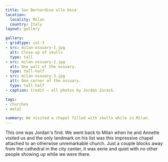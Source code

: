 ```yaml
---
title: San Bernardino alle Ossa
location:
  locality: Milan
  country: Italy
layout: gallery

gallery:
- gridtype: col-3
- src: milan-ossuary-1.jpg
  alt: Close-up of skulls
  type: tall
- src: milan-ossuary-2.jpg
  alt: One wall of the ossuary.
  type: tall-half
- src: milan-ossuary-3.jpg
  alt: One corner of the ossuary.
  type: tall-half
- caption: Credit — all photos by Jordan Zurack.

tags:
- churches
- metal

summary: We visited a chapel filled with skulls while in Milan.
---
```


This one was Jordan's find. We went back to Milan when he and Annette visited us and the only landmark on his list was this impressive chapel attached to an otherwise unremarkable church. Just a couple blocks away from the cathedral in the city center, it was eerie and quiet with no other people showing up while we were there.
